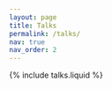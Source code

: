 ```yaml
---
layout: page
title: Talks
permalink: /talks/
nav: true
nav_order: 2
---
```


{% include talks.liquid %}
